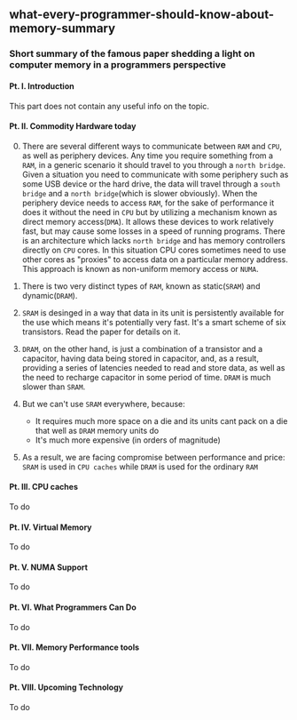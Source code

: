 ## what-every-programmer-should-know-about-memory-summary
### Short summary of the famous paper shedding a light on computer memory in a programmers perspective

#### Pt. I. Introduction
This part does not contain any useful info on the topic.

#### Pt. II. Commodity Hardware today
  0. There are several different ways to communicate between `RAM` and `CPU`, as well as
  periphery devices. Any time you require something from a `RAM`, in a generic scenario it should
  travel to you through a `north bridge`. Given a situation you need to communicate with some
  periphery such as some USB device or the hard drive, the data will travel through a `south bridge`
  and a `north bridge`(which is slower obviously). When the periphery device needs to access `RAM`,
  for the sake of performance it does it without the need in `CPU` but by utilizing a mechanism 
  known as direct memory access(`DMA`). It allows these devices to work relatively fast, but may cause 
  some losses in a speed of running programs. There is an architecture which lacks `north bridge` and 
  has memory controllers directly on `CPU` cores. In this situation CPU cores sometimes need to use other 
  cores as "proxies" to access data on a particular memory address. This approach is known as non-uniform 
  memory access or `NUMA`.

  1. There is two very distinct types of `RAM`, known as static(`SRAM`) and dynamic(`DRAM`).

  2. `SRAM` is desinged in a way that data in its unit is persistently available for the use
  which means it's potentially very fast. It's a smart scheme of six transistors. Read the paper
  for details on it.

  3. `DRAM`, on the other hand, is just a combination of a transistor and a capacitor, having data
  being stored in capacitor, and, as a result, providing a series of latencies needed to read and store data,
  as well as the need to recharge capacitor in some period of time. `DRAM` is much slower than `SRAM`.
  
  4. But we can't use `SRAM` everywhere, because:
      * It requires much more space on a die and its units cant pack on a die that well as `DRAM` memory units do
      * It's much more expensive (in orders of magnitude)
  
  5. As a result, we are facing compromise between performance and price: `SRAM` is used in `CPU caches` while `DRAM`
  is used for the ordinary `RAM`
  
#### Pt. III. CPU caches
To do

#### Pt. IV. Virtual Memory
To do

#### Pt. V. NUMA Support
To do

#### Pt. VI. What Programmers Can Do
To do

#### Pt. VII. Memory Performance tools
To do

#### Pt. VIII. Upcoming Technology
To do
